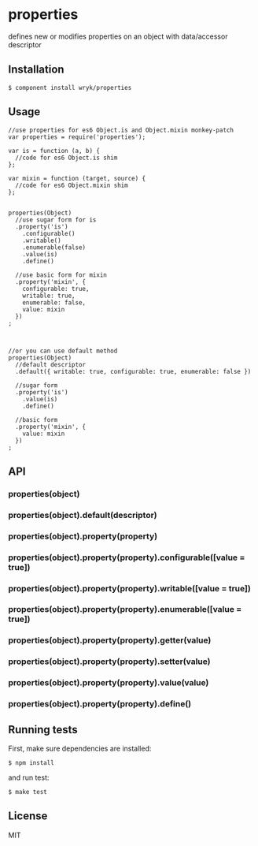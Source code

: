 # properties

  defines new or modifies properties on an object with  data/accessor descriptor


## Installation

```batch
$ component install wryk/properties
```

## Usage
  

```javasript
//use properties for es6 Object.is and Object.mixin monkey-patch
var properties = require('properties');

var is = function (a, b) {
  //code for es6 Object.is shim
};

var mixin = function (target, source) {
  //code for es6 Object.mixin shim
};


properties(Object)
  //use sugar form for is
  .property('is')
    .configurable()
    .writable()
    .enumerable(false)
    .value(is)
    .define()

  //use basic form for mixin
  .property('mixin', {
    configurable: true,
    writable: true,
    enumerable: false,
    value: mixin
  })
;



//or you can use default method
properties(Object)
  //default descriptor
  .default({ writable: true, configurable: true, enumerable: false })

  //sugar form
  .property('is')
    .value(is)
    .define()

  //basic form
  .property('mixin', {
    value: mixin
  })
;
```



## API

### properties(object)
### properties(object).default(descriptor)
### properties(object).property(property)
### properties(object).property(property).configurable([value = true])
### properties(object).property(property).writable([value = true])
### properties(object).property(property).enumerable([value = true])
### properties(object).property(property).getter(value)
### properties(object).property(property).setter(value)
### properties(object).property(property).value(value)
### properties(object).property(property).define()
 

## Running tests
  First, make sure dependencies are installed:
```batch
$ npm install
```

  and run test:
```batch
$ make test
```

## License

  MIT
